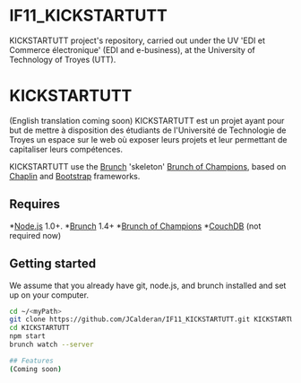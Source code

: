 IF11_KICKSTARTUTT
=================

KICKSTARTUTT project's repository, carried out under the UV 'EDI et Commerce électronique' (EDI and e-business), at the University of Technology of Troyes (UTT).

# KICKSTARTUTT
(English translation coming soon)
KICKSTARTUTT est un projet ayant pour but de mettre à disposition des étudiants de l'Université de Technologie de Troyes un espace sur le web où exposer leurs projets et leur permettant de capitaliser leurs compétences.

KICKSTARTUTT use the [Brunch](http://brunch.io) 'skeleton' [Brunch of Champions](https://github.com/simple10/brunch-of-champions), based on [Chaplin](https://github.com/chaplinjs/chaplin) and [Bootstrap](http://twitter.github.com/bootstrap) frameworks.

## Requires
*[Node.js](http://nodejs.org) 1.0+.
*[Brunch](http://brunch.io) 1.4+
*[Brunch of Champions](https://github.com/simple10/brunch-of-champions)
*[CouchDB](http://couchdb.apache.org) (not required now)

## Getting started

We assume that you already have git, node.js, and brunch installed and set up on your computer.
```bash
cd ~/<myPath>
git clone https://github.com/JCalderan/IF11_KICKSTARTUTT.git KICKSTARTUTT
cd KICKSTARTUTT
npm start
brunch watch --server

## Features
(Coming soon)
